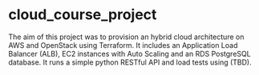 # cloud_course_project
The aim of this project was to provision an hybrid cloud architecture on AWS and OpenStack using Terraform. It includes an Application Load Balancer (ALB), EC2 instances with Auto Scaling and an RDS PostgreSQL database. It runs a simple python RESTful API and load tests using (TBD).

